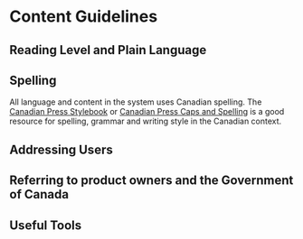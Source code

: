 # Content Guidelines

## Reading Level and Plain Language

## Spelling
All language and content in the system uses Canadian spelling. The [Canadian Press Stylebook](http://www.thecanadianpress.com/writing-guide/stylebook/) or [Canadian Press Caps and Spelling](http://www.thecanadianpress.com/writing-guide/caps-spelling/) is a good resource for spelling, grammar and writing style in the Canadian context. 

## Addressing Users

## Referring to product owners and the Government of Canada

## Useful Tools

